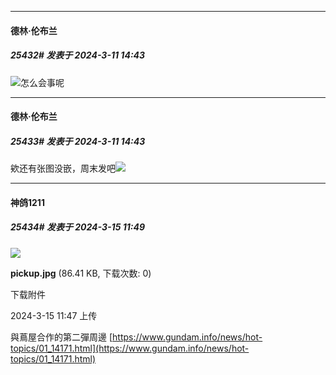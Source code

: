 ﻿
*****

####  德林·伦布兰  
##### 25432#       发表于 2024-3-11 14:43

<img src="https://static.saraba1st.com/image/smiley/face2017/067.png" referrerpolicy="no-referrer">怎么会事呢

*****

####  德林·伦布兰  
##### 25433#       发表于 2024-3-11 14:43

欸还有张图没嵌，周末发吧<img src="https://static.saraba1st.com/image/smiley/face2017/083.png" referrerpolicy="no-referrer">

*****

####  神鸽1211  
##### 25434#       发表于 2024-3-15 11:49

<img src="https://img.saraba1st.com/forum/202403/15/114755ohymiymi6n57hjyb.jpg" referrerpolicy="no-referrer">

<strong>pickup.jpg</strong> (86.41 KB, 下载次数: 0)

下载附件

2024-3-15 11:47 上传

與蔦屋合作的第二彈周邊
[https://www.gundam.info/news/hot-topics/01_14171.html](https://www.gundam.info/news/hot-topics/01_14171.html)


